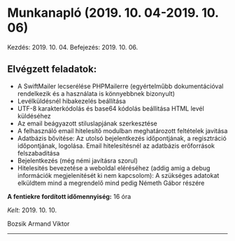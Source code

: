 # Munkanapló (2019. 10. 04-2019. 10. 06)

Kezdés: 2019. 10. 04.
Befejezés: 2019. 10. 06.

## Elvégzett feladatok:
 
* A SwiftMailer lecserélése PHPMailerre (egyértelműbb dokumentációval rendelkezik és a használata is könnyebbnek bizonyult)
* Levélküldésnél hibakezelés beállítása
* UTF-8 karakterkódolás és base64 kódolás beállitása HTML levél küldéséhez
* Az email beágyazott stiluslapjának szerkesztése
* A felhasználó email hitelesítő modulban meghatározott feltételek javitása
* Adatbázis bővitése: Az utolsó bejelentkezés időpontjának, a regisztráció időpontjának, logolása. Email hitelesítésnél az adatbázis erőforrások felszabaditása
* Bejelentkezés (még némi javításra szorul)
* Hitelesités bevezetése a weboldal eléréséhez (addig amig a debug információk megjelenitését ki nem kapcsolom): A szükséges adatokat elküldtem mind a megrendelő mind pedig Németh Gábor részére

**A fentiekre fordított időmennyiség:** 16 óra

*Kelt:* 2019. 10. 10.  

Bozsik Armand Viktor

---